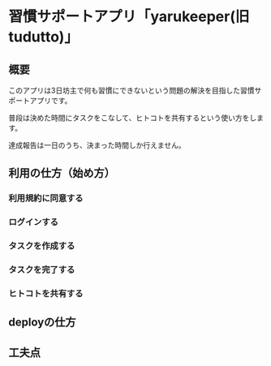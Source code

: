 # 習慣サポートアプリ「yarukeeper(旧tudutto)」

## 概要
このアプリは3日坊主で何も習慣にできないという問題の解決を目指した習慣サポートアプリです。

普段は決めた時間にタスクをこなして、ヒトコトを共有するという使い方をします。

達成報告は一日のうち、決まった時間しか行えません。


## 利用の仕方（始め方）
### 利用規約に同意する
### ログインする
### タスクを作成する
### タスクを完了する
### ヒトコトを共有する

## deployの仕方

## 工夫点
